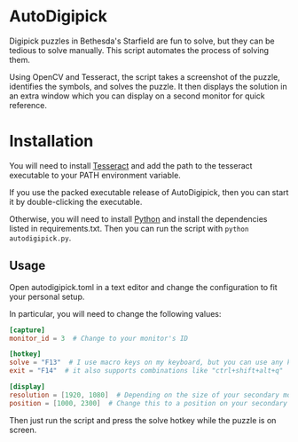 # AutoDigipick

Digipick puzzles in Bethesda's Starfield are fun to solve, but they can be tedious to solve manually. This script automates the process of solving them.

Using OpenCV and Tesseract, the script takes a screenshot of the puzzle, identifies the symbols, and solves the puzzle. It then displays the solution in an extra window which you can display on a second monitor for quick reference.


# Installation

You will need to install [Tesseract](https://tesseract-ocr.github.io/tessdoc/Installation.html) and add the path to the tesseract executable to your PATH environment variable.

If you use the packed executable release of AutoDigipick, then you can start it by double-clicking the executable. 

Otherwise, you will need to install [Python](https://www.python.org/downloads/) and install the dependencies listed in requirements.txt. Then you can run the script with `python autodigipick.py`.


## Usage

Open autodigipick.toml in a text editor and change the configuration to fit your personal setup.

In particular, you will need to change the following values:

```toml
[capture]
monitor_id = 3  # Change to your monitor's ID
```

```toml
[hotkey]
solve = "F13"  # I use macro keys on my keyboard, but you can use any key you want
exit = "F14"  # it also supports combinations like "ctrl+shift+alt+q"
```

```toml
[display]
resolution = [1920, 1080]  # Depending on the size of your secondary monitor, you may need to change this
position = [1000, 2300]  # Change this to a position on your secondary monitor
```

Then just run the script and press the solve hotkey while the puzzle is on screen.
